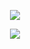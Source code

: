 <p align="center">
  <img src="https://github.com/user-attachments/assets/ac4f2d6d-59e6-428f-a645-7ce577ba2c8d">
</p>
<p align="center">
  <img src="https://github.com/user-attachments/assets/722044f0-11af-4982-bc3f-c212920090dd" >
</p>

